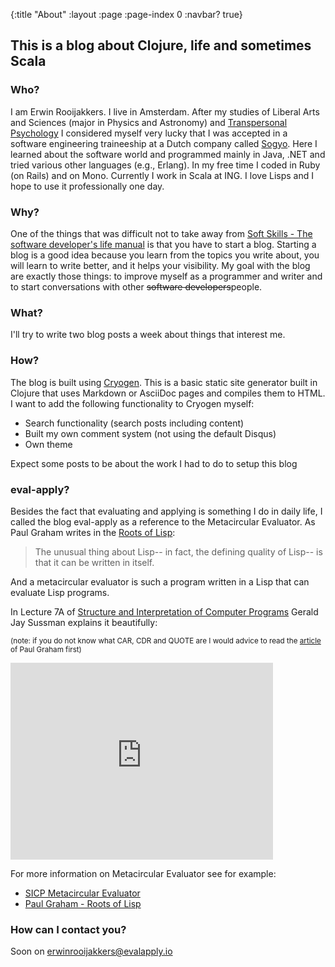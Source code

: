 {:title "About"
 :layout :page
 :page-index 0
 :navbar? true}

## This is a blog about Clojure, life and sometimes Scala

### Who?
I am Erwin Rooijakkers. I live in Amsterdam. After my studies of Liberal Arts and Sciences (major in Physics and Astronomy) and [Transpersonal Psychology](https://en.wikipedia.org/wiki/Transpersonal_psychology) I considered myself very lucky that I was accepted in a software engineering traineeship at a Dutch company called [Sogyo](http://www.sogyo.nl/). Here I learned about the software world and programmed mainly in Java, .NET and tried various other languages (e.g., Erlang). In my free time I coded in Ruby (on Rails) and on Mono. Currently I work in Scala at ING. I love Lisps and I hope to use it professionally one day.

### Why?
One of the things that was difficult not to take away from [Soft Skills - The software developer's life manual](http://www.amazon.com/Soft-Skills-software-developers-manual/dp/1617292397) is that you have to start a blog. Starting a blog is a good idea because you learn from the topics you write about, you will learn to write better, and it helps your visibility. My goal with the blog are exactly those things: to improve myself as a programmer and writer and to start conversations with other ~~software developers~~people.

### What?
I'll try to write two blog posts a week about things that interest me.

### How?
The blog is built using [Cryogen](http://cryogenweb.org/). This is a basic static site generator built in Clojure that uses Markdown or AsciiDoc pages and compiles them to HTML. I want to add the following functionality to Cryogen myself:

* Search functionality (search posts including content)
* Built my own comment system (not using the default Disqus) 
* Own theme

Expect some posts to be about the work I had to do to setup this blog

### eval-apply?
Besides the fact that evaluating and applying is something I do in daily life, I called the blog eval-apply as a reference to the Metacircular Evaluator. As Paul Graham writes in the [Roots of Lisp](http://www.paulgraham.com/rootsoflisp.html):
> The unusual thing about Lisp-- in fact, the defining quality of Lisp-- is that it can be written in itself.

And a metacircular evaluator is such a program written in a Lisp that can evaluate Lisp programs.

In Lecture 7A of [Structure and Interpretation of Computer Programs](http://ocw.mit.edu/courses/electrical-engineering-and-computer-science/6-001-structure-and-interpretation-of-computer-programs-spring-2005/video-lectures/) Gerald Jay Sussman explains it beautifully:

<sup>(note: if you do not know what CAR, CDR and QUOTE are I would advice to read the [article](http://www.paulgraham.com/rootsoflisp.html) of Paul Graham first)<sup>

<iframe src="https://www.youtube.com/embed/0m6hoOelZH8" allowfullscreen="" frameborder="0" height="315" width="420"></iframe>

For more information on Metacircular Evaluator see for example:
* [SICP Metacircular Evaluator](https://mitpress.mit.edu/sicp/full-text/book/book-Z-H-26.html)
* [Paul Graham - Roots of Lisp](http://www.paulgraham.com/rootsoflisp.html)

### How can I contact you?
Soon on erwinrooijakkers@evalapply.io